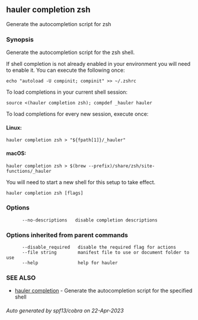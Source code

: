 ## hauler completion zsh

Generate the autocompletion script for zsh

### Synopsis

Generate the autocompletion script for the zsh shell.

If shell completion is not already enabled in your environment you will need
to enable it.  You can execute the following once:

	echo "autoload -U compinit; compinit" >> ~/.zshrc

To load completions in your current shell session:

	source <(hauler completion zsh); compdef _hauler hauler

To load completions for every new session, execute once:

#### Linux:

	hauler completion zsh > "${fpath[1]}/_hauler"

#### macOS:

	hauler completion zsh > $(brew --prefix)/share/zsh/site-functions/_hauler

You will need to start a new shell for this setup to take effect.


```
hauler completion zsh [flags]
```

### Options

```
      --no-descriptions   disable completion descriptions
```

### Options inherited from parent commands

```
      --disable_required   disable the required flag for actions
      --file string        manifest file to use or document folder to use
      --help               help for hauler
```

### SEE ALSO

* [hauler completion](hauler_completion.md)	 - Generate the autocompletion script for the specified shell

###### Auto generated by spf13/cobra on 22-Apr-2023
